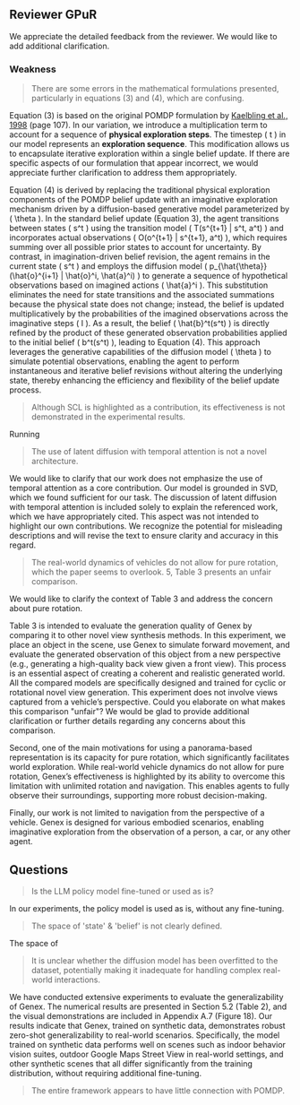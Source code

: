 ## Reviewer GPuR

We appreciate the detailed feedback from the reviewer. We would like to add additional clarification.



### Weakness

> There are some errors in the mathematical formulations presented, particularly in equations (3) and (4), which are confusing.

Equation (3) is based on the original POMDP formulation by [Kaelbling et al., 1998](https://people.csail.mit.edu/lpk/papers/aij98-pomdp.pdf) (page 107). In our variation, we introduce a multiplication term to account for a sequence of **physical exploration steps**. The timestep \( t \) in our model represents an **exploration sequence**. This modification allows us to encapsulate iterative exploration within a single belief update. If there are specific aspects of our formulation that appear incorrect, we would appreciate further clarification to address them appropriately.

Equation (4) is derived by replacing the traditional physical exploration components of the POMDP belief update with an imaginative exploration mechanism driven by a diffusion-based generative model parameterized by \( \theta \). In the standard belief update (Equation 3), the agent transitions between states \( s^t \) using the transition model \( T(s^{t+1} | s^t, a^t) \) and incorporates actual observations \( O(o^{t+1} | s^{t+1}, a^t) \), which requires summing over all possible prior states to account for uncertainty. By contrast, in imagination-driven belief revision, the agent remains in the current state \( s^t \) and employs the diffusion model \( p_{\hat{\theta}}(\hat{o}^{i+1} | \hat{o}^i, \hat{a}^i) \) to generate a sequence of hypothetical observations based on imagined actions \( \hat{a}^i \). This substitution eliminates the need for state transitions and the associated summations because the physical state does not change; instead, the belief is updated multiplicatively by the probabilities of the imagined observations across the imaginative steps \( I \). As a result, the belief \( \hat{b}^t(s^t) \) is directly refined by the product of these generated observation probabilities applied to the initial belief \( b^t(s^t) \), leading to Equation (4). This approach leverages the generative capabilities of the diffusion model \( \theta \) to simulate potential observations, enabling the agent to perform instantaneous and iterative belief revisions without altering the underlying state, thereby enhancing the efficiency and flexibility of the belief update process.

> Although SCL is highlighted as a contribution, its effectiveness is not demonstrated in the experimental results.

Running


> The use of latent diffusion with temporal attention is not a novel architecture.

We would like to clarify that our work does not emphasize the use of temporal attention as a core contribution. Our model is grounded in SVD, which we found sufficient for our task. The discussion of latent diffusion with temporal attention is included solely to explain the referenced work, which we have appropriately cited. This aspect was not intended to highlight our own contributions. We recognize the potential for misleading descriptions and will revise the text to ensure clarity and accuracy in this regard.



> The real-world dynamics of vehicles do not allow for pure rotation, which the paper seems to overlook. 5, Table 3 presents an unfair comparison.

We would like to clarify the context of Table 3 and address the concern about pure rotation.

Table 3 is intended to evaluate the generation quality of Genex by comparing it to other novel view synthesis methods. In this experiment, we place an object in the scene, use Genex to simulate forward movement, and evaluate the generated observation of this object from a new perspective (e.g., generating a high-quality back view given a front view). This process is an essential aspect of creating a coherent and realistic generated world. All the compared models are specifically designed and trained for cyclic or rotational novel view generation. This experiment does not involve views captured from a vehicle’s perspective. Could you elaborate on what makes this comparison "unfair"? We would be glad to provide additional clarification or further details regarding any concerns about this comparison.

Second, one of the main motivations for using a panorama-based representation is its capacity for pure rotation, which significantly facilitates world exploration. While real-world vehicle dynamics do not allow for pure rotation, Genex’s effectiveness is highlighted by its ability to overcome this limitation with unlimited rotation and navigation. This enables agents to fully observe their surroundings, supporting more robust decision-making.

Finally, our work is not limited to navigation from the perspective of a vehicle. Genex is designed for various embodied scenarios, enabling imaginative exploration from the observation of a person, a car, or any other agent.




## Questions

> Is the LLM policy model fine-tuned or used as is?

In our experiments, the policy model is used as is, without any fine-tuning.


> The space of 'state' & 'belief' is not clearly defined.

The space of


> It is unclear whether the diffusion model has been overfitted to the dataset, potentially making it inadequate for handling complex real-world interactions.

We have conducted extensive experiments to evaluate the generalizability of Genex. The numerical results are presented in Section 5.2 (Table 2), and the visual demonstrations are included in Appendix A.7 (Figure 18). Our results indicate that Genex, trained on synthetic data, demonstrates robust zero-shot generalizability to real-world scenarios. Specifically, the model trained on synthetic data performs well on scenes such as indoor behavior vision suites, outdoor Google Maps Street View in real-world settings, and other synthetic scenes that all differ significantly from the training distribution, without requiring additional fine-tuning.

> The entire framework appears to have little connection with POMDP.